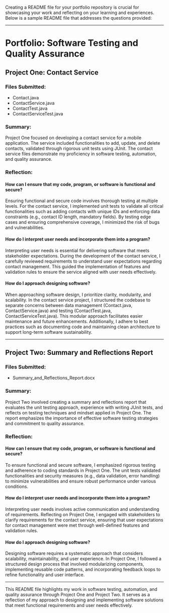 Creating a README file for your portfolio repository is crucial for showcasing your work and reflecting on your learning and experiences. Below is a sample README file that addresses the questions provided:

---

# Portfolio: Software Testing and Quality Assurance

## Project One: Contact Service

### Files Submitted:
- Contact.java
- ContactService.java
- ContactTest.java
- ContactServiceTest.java

### Summary:
Project One focused on developing a contact service for a mobile application. The service included functionalities to add, update, and delete contacts, validated through rigorous unit tests using JUnit. The contact service files demonstrate my proficiency in software testing, automation, and quality assurance.

### Reflection:
#### How can I ensure that my code, program, or software is functional and secure?
Ensuring functional and secure code involves thorough testing at multiple levels. For the contact service, I implemented unit tests to validate all critical functionalities such as adding contacts with unique IDs and enforcing data constraints (e.g., contact ID length, mandatory fields). By testing edge cases and ensuring comprehensive coverage, I minimized the risk of bugs and vulnerabilities.

#### How do I interpret user needs and incorporate them into a program?
Interpreting user needs is essential for delivering software that meets stakeholder expectations. During the development of the contact service, I carefully reviewed requirements to understand user expectations regarding contact management. This guided the implementation of features and validation rules to ensure the service aligned with user needs effectively.

#### How do I approach designing software?
When approaching software design, I prioritize clarity, modularity, and scalability. In the contact service project, I structured the codebase to separate concerns between data management (Contact.java, ContactService.java) and testing (ContactTest.java, ContactServiceTest.java). This modular approach facilitates easier maintenance and future enhancements. Additionally, I adhere to best practices such as documenting code and maintaining clean architecture to support long-term software sustainability.

---

## Project Two: Summary and Reflections Report

### Files Submitted:
- Summary_and_Reflections_Report.docx

### Summary:
Project Two involved creating a summary and reflections report that evaluates the unit testing approach, experience with writing JUnit tests, and reflects on testing techniques and mindset applied in Project One. The report emphasizes the importance of effective software testing strategies and commitment to quality assurance.

### Reflection:
#### How can I ensure that my code, program, or software is functional and secure?
To ensure functional and secure software, I emphasized rigorous testing and adherence to coding standards in Project One. The unit tests validated functionalities and security measures (e.g., data validation, error handling) to minimize vulnerabilities and ensure robust performance under various conditions.

#### How do I interpret user needs and incorporate them into a program?
Interpreting user needs involves active communication and understanding of requirements. Reflecting on Project One, I engaged with stakeholders to clarify requirements for the contact service, ensuring that user expectations for contact management were met through well-defined features and validation rules.

#### How do I approach designing software?
Designing software requires a systematic approach that considers scalability, maintainability, and user experience. In Project One, I followed a structured design process that involved modularizing components, implementing reusable code patterns, and incorporating feedback loops to refine functionality and user interface.

---

This README file highlights my work in software testing, automation, and quality assurance through Project One and Project Two. It serves as a reflection of my approach to designing and implementing software solutions that meet functional requirements and user needs effectively.

